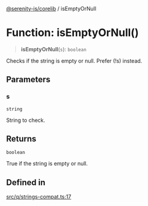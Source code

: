 [@serenity-is/corelib](../README.md) / isEmptyOrNull

# Function: isEmptyOrNull()

> **isEmptyOrNull**(`s`): `boolean`

Checks if the string is empty or null. Prefer (!s) instead.

## Parameters

### s

`string`

String to check.

## Returns

`boolean`

True if the string is empty or null.

## Defined in

[src/q/strings-compat.ts:17](https://github.com/serenity-is/serenity/blob/master/packages/corelib/src/q/strings-compat.ts#L17)
